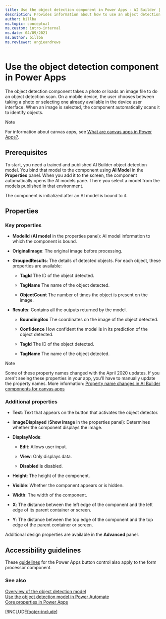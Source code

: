 ```yaml
---
title: Use the object detection component in Power Apps - AI Builder | Microsoft Docs
description: Provides information about how to use an object detection component in Power Apps
author: billba
ms.topic: conceptual
ms.custom: intro-internal
ms.date: 04/09/2021
ms.author: billba
ms.reviewer: angieandrews
---
```


# Use the object detection component in Power Apps

The object detection component takes a photo or loads an image file to do an object detection scan. On a mobile device, the user chooses between taking a photo or selecting one already available in the device user interface. When an image is selected, the component automatically scans it to identify objects.

 > [!NOTE]
 > For information about canvas apps, see [What are canvas apps in Power Apps?](/powerapps/maker/canvas-apps/getting-started).

## Prerequisites

To start, you need a trained and published AI Builder object detection model. You bind that model to the component using **AI Model** in the **Properties** panel. When you add it to the screen, the component automatically opens the AI models pane. There you select a model from the models published in that environment.

The component is initialized after an AI model is bound to it.

## Properties

### Key properties

- **ModelId** (**AI model** in the properties panel): AI model information to which the component is bound.

- **OriginalImage**: The original image before processing.

- **GroupedResults**: The details of detected objects. For each object, these properties are available:

  - **TagId** The ID of the object detected.

  - **TagName** The name of the object detected.

  - **ObjectCount** The number of times the object is present on the image.

- **Results**: Contains all the outputs returned by the model.

  - **BoundingBox** The coordinates on the image of the object detected.

  - **Confidence** How confident the model is in its prediction of the object detected.

  - **TagId** The ID of the object detected.

  - **TagName** The name of the object detected.

> [!NOTE]
> Some of these property names changed with the April 2020 updates. If you aren't seeing these properties in your app, you'll have to manually update the property names. More information: [Property name changes in AI Builder components for canvas apps](use-in-powerapps-overview.md#property-name-changes-in-ai-builder-components-for-canvas-apps)

### Additional properties

- **Text**: Text that appears on the button that activates the object detector.

- **ImageDisplayed** (**Show image** in the properties panel): Determines whether the component displays the image.

- **DisplayMode**:

  - **Edit**: Allows user input.

  - **View**: Only displays data. 

  - **Disabled** is disabled.

- **Height**: The height of the component.

- **Visible**: Whether the component appears or is hidden.

- **Width**: The width of the component.

- **X**: The distance between the left edge of the component and the left edge of its parent container or screen.

- **Y**: The distance between the top edge of the component and the top edge of the parent container or screen.

Additional design properties are available in the **Advanced** panel.

## Accessibility guidelines

These [guidelines](/powerapps/maker/canvas-apps/controls/control-button) for the Power Apps button control also apply to the form processor component.

### See also

[Overview of the object detection model](object-detection-overview.md)  
[Use the object detection model in Power Automate](object-detection-model-in-flow.md)  
[Core properties in Power Apps](/powerapps/maker/canvas-apps/controls/properties-core)


[!INCLUDE[footer-include](includes/footer-banner.md)]
